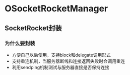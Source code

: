 # OSocketRocketManager
## SocketRocket封装
### 为什么要封装
- 方便自己以后使用，支持block和delegate调用形式
- 支持重连机制，当服务器断线和连接返回失败时会调用重连
- 利用sendping机制测试与服务器直接是否保持连接


